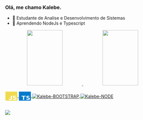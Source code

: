### Olá, me chamo Kalebe.
- 🔭 Estudante de Analise e Desenvolvimento de Sistemas
- 🌱 Aprendendo NodeJs e Typescript
<div align="center">
  <a href="https://github.com/Kalebes1">
  <img height="180em" width="48%" src="https://github-readme-stats.vercel.app/api?username=Kalebes1&show_icons=true&theme=dracula&include_all_commits=true&count_private=true"/>
  <img height="180em" width="48%" src="https://github-readme-stats.vercel.app/api/top-langs/?username=Kalebes1&layout=compact&langs_count=7&theme=dracula"/>
</div>
  <div style="display: inline_block"><br>
  <img align="center" alt="Kalebe-Js" height="30" width="40" src="https://raw.githubusercontent.com/devicons/devicon/master/icons/javascript/javascript-plain.svg">
  <img align="center" alt="Kalebe-Ts" height="30" width="40" src="https://raw.githubusercontent.com/devicons/devicon/master/icons/typescript/typescript-plain.svg">
  <img align="center" alt="Kalebe-BOOTSTRAP" height="30" width="40" src="https://cdn.jsdelivr.net/gh/devicons/devicon/icons/bootstrap/bootstrap-original.svg">
  <img align="center" alt="Kalebe-NODE" height="30" width="40" src="https://cdn.jsdelivr.net/gh/devicons/devicon/icons/nodejs/nodejs-original.svg">
 </div>
  
 ##
  
  <div> 
  <a href="https://www.linkedin.com/in/kalebe-silva-208135197/" target="_blank"><img src="https://img.shields.io/badge/-LinkedIn-%230077B5?style=for-the-badge&logo=linkedin&logoColor=white" target="_blank"></a> 
 
 
</div>
